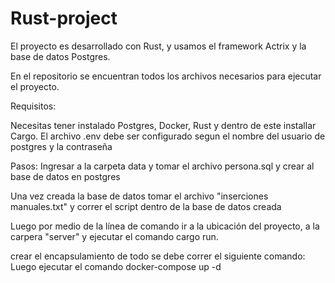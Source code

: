 # Rust-project

El proyecto es desarrollado con Rust, y usamos el framework Actrix y la base de datos Postgres.

En el repositorio se encuentran todos los archivos necesarios para ejecutar el proyecto.

Requisitos:

Necesitas tener instalado Postgres, Docker, Rust y dentro de este installar Cargo.
El archivo .env debe ser configurado segun el nombre del usuario de postgres y la contraseña


Pasos:
Ingresar a la carpeta data y tomar el archivo persona.sql y crear al base de datos en postgres

Una vez creada la base de datos tomar el archivo "inserciones manuales.txt" y correr el script dentro de la base de datos creada

Luego por medio de la línea de comando ir a la ubicación del proyecto, a la carpera "server" y ejecutar el comando cargo run.

crear el encapsulamiento de todo se debe correr el siguiente comando:
Luego ejecutar el comando docker-compose up -d

